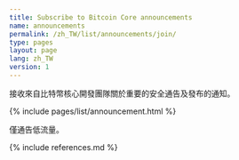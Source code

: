 ```yaml
---
title: Subscribe to Bitcoin Core announcements
name: announcements
permalink: /zh_TW/list/announcements/join/
type: pages
layout: page
lang: zh_TW
version: 1
---
```

接收來自比特幣核心開發團隊關於重要的安全通告及發布的通知。

{% include pages/list/announcement.html %}
    
僅通告低流量。

{% include references.md %}
